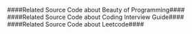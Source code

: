 ####Related Source Code about Beauty of Programming####</br>
####Related Source Code about Coding Interview Guide####</br>
####Related Source Code about Leetcode####</br>